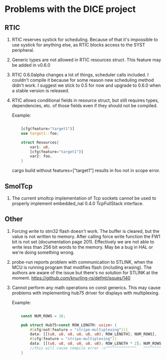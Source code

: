 # Problems with the DICE project

## RTIC
1.  RTIC reserves systick for scheduling.
	Because of that it's impossible to use systick for anything else, as RTIC blocks
	access to the SYST peripheral.

2.	Generic types are not allowed in RTIC resources struct. 
	This feature may be added in v0.6.0

3.  RTIC 0.6.0alpha changes a lot of things, scheduler calls included. I couldn't compile it because for some reason new scheduling method didn't work. I suggest we stick to 0.5 for now and upgrade to 0.6.0 when a stable version is released.

4.  RTIC allows conditional fields in resource struct, but still requires types, dependencies, etc. of those fields even if they should not be compiled.

	Example:

	```rust

	    [cfg(feature="target1")] 
	    use target1::foo;

	    struct Resources{
			var1: u8,
			[cfg(feature="target1")] 
			var2: foo,
		}  

	```

	cargo build without features=["target1"] results in foo not in scope error.


## SmolTcp
1.  The current smoltcp implementation of Tcp sockets cannot be used to properly implement embedded_nal 0.4.0 TcpFullStack interface.

## Other
1. Forcing write to stm32 flash doesn't work. The buffer is cleared, but the value is not written to memory. After calling force write function the FW1 bit is not set (documentation page 201). Effectively we are not able to write less than 256 bit words to the memory. May be a bug in HAL or we're doing something wrong.

2. probe-run reports problem with communication to STLINK, when the MCU is running program that modifies flash (including erasing). The authors are aware of the issue but there's no solution for STLINK at the moment.
https://github.com/knurling-rs/defmt/issues/140

3. Cannot perform any math operations on const generics. This may cause problems with implementing hub75 driver for displays with multiplexing.

	Example:

	```rust

		const NUM_ROWS = 16;

	    pub struct Hub75<const ROW_LENGTH: usize> {
    		#[cfg(not(feature = "stripe-multiplexing"))]
    		data: [[(u8, u8, u8, u8, u8, u8); ROW_LENGTH]; NUM_ROWS],
    		#[cfg(feature = "stripe-multiplexing")]
    		data: [[(u8, u8, u8, u8, u8, u8); ROW_LENGTH * 2]; NUM_ROWS / 2],
			//this will cause compile error ->^^^^^^^^^^^^^^   ^^^^^^^^^^^^^ <- but this is fine
		}

	```



